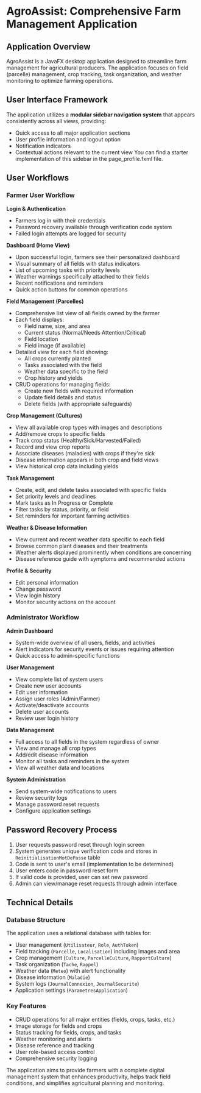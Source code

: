 # AgroAssist: Comprehensive Farm Management Application

## Application Overview
AgroAssist is a JavaFX desktop application designed to streamline farm management for agricultural producers. The application focuses on field (parcelle) management, crop tracking, task organization, and weather monitoring to optimize farming operations.

## User Interface Framework
The application utilizes a **modular sidebar navigation system** that appears consistently across all views, providing:
- Quick access to all major application sections
- User profile information and logout option
- Notification indicators
- Contextual actions relevant to the current view
You can find a starter implementation of this sidebar in the page_profile.fxml file.

## User Workflows

### Farmer User Workflow

**Login & Authentication**
- Farmers log in with their credentials
- Password recovery available through verification code system
- Failed login attempts are logged for security

**Dashboard (Home View)**
- Upon successful login, farmers see their personalized dashboard
- Visual summary of all fields with status indicators
- List of upcoming tasks with priority levels
- Weather warnings specifically attached to their fields
- Recent notifications and reminders
- Quick action buttons for common operations

**Field Management (Parcelles)**
- Comprehensive list view of all fields owned by the farmer
- Each field displays:
  - Field name, size, and area
  - Current status (Normal/Needs Attention/Critical)
  - Field location
  - Field image (if available)
- Detailed view for each field showing:
  - All crops currently planted
  - Tasks associated with the field
  - Weather data specific to the field
  - Crop history and yields
- CRUD operations for managing fields:
  - Create new fields with required information
  - Update field details and status
  - Delete fields (with appropriate safeguards)

**Crop Management (Cultures)**
- View all available crop types with images and descriptions
- Add/remove crops to specific fields
- Track crop status (Healthy/Sick/Harvested/Failed)
- Record and view crop reports
- Associate diseases (maladies) with crops if they're sick
- Disease information appears in both crop and field views
- View historical crop data including yields

**Task Management**
- Create, edit, and delete tasks associated with specific fields
- Set priority levels and deadlines
- Mark tasks as In Progress or Complete
- Filter tasks by status, priority, or field
- Set reminders for important farming activities

**Weather & Disease Information**
- View current and recent weather data specific to each field
- Browse common plant diseases and their treatments
- Weather alerts displayed prominently when conditions are concerning
- Disease reference guide with symptoms and recommended actions

**Profile & Security**
- Edit personal information
- Change password
- View login history
- Monitor security actions on the account

### Administrator Workflow

**Admin Dashboard**
- System-wide overview of all users, fields, and activities
- Alert indicators for security events or issues requiring attention
- Quick access to admin-specific functions

**User Management**
- View complete list of system users
- Create new user accounts
- Edit user information
- Assign user roles (Admin/Farmer)
- Activate/deactivate accounts
- Delete user accounts
- Review user login history

**Data Management**
- Full access to all fields in the system regardless of owner
- View and manage all crop types
- Add/edit disease information
- Monitor all tasks and reminders in the system
- View all weather data and locations

**System Administration**
- Send system-wide notifications to users
- Review security logs
- Manage password reset requests
- Configure application settings

## Password Recovery Process
1. User requests password reset through login screen
2. System generates unique verification code and stores in `ReinitialisationMotDePasse` table
3. Code is sent to user's email (implementation to be determined)
4. User enters code in password reset form
5. If valid code is provided, user can set new password
6. Admin can view/manage reset requests through admin interface

## Technical Details

### Database Structure
The application uses a relational database with tables for:
- User management (`Utilisateur`, `Role`, `AuthToken`)
- Field tracking (`Parcelle`, `Localisation`) including images and area
- Crop management (`Culture`, `ParcelleCulture`, `RapportCulture`)
- Task organization (`Tache`, `Rappel`)
- Weather data (`Meteo`) with alert functionality
- Disease information (`Maladie`)
- System logs (`JournalConnexion`, `JournalSecurite`)
- Application settings (`ParametresApplication`)

### Key Features
- CRUD operations for all major entities (fields, crops, tasks, etc.)
- Image storage for fields and crops
- Status tracking for fields, crops, and tasks
- Weather monitoring and alerts
- Disease reference and tracking
- User role-based access control
- Comprehensive security logging

The application aims to provide farmers with a complete digital management system that enhances productivity, helps track field conditions, and simplifies agricultural planning and monitoring.